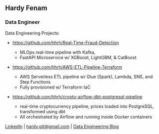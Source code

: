 ## Hardy Fenam
### Data Engineer

Data Engineering Projects:  
- https://github.com/hhrh/Real-Time-Fraud-Detection
  - MLOps real-time pipeline with Kafka,
  - FastAPI Microservice w/ XGBoost, LightGBM, & CatBoost
    
- https://github.com/hhrh/AWS-ETL-Pipeline-Terraform
  - AWS Serverless ETL pipeline w/ Glue (Spark), Lambda, SNS, and Step Functions
  - Fully provisioned w/ Terraform IaC

- https://github.com/hhrh/crypto-airflow-dbt-postgresql-pipeline
  - real-time cryptocurrency pipeline, prices loaded into PostgreSQL, transformed using dbt
  - All orchestrated by Airflow and running inside Docker containers
  
  

[LinkedIn](https://www.linkedin.com/in/hardyf/) | hardy.git@gmail.com | [Data Engineering Blog](https://data-guide.github.io/)

<!--
**hhrh/hhrh** is a ✨ _special_ ✨ repository because its `README.md` (this file) appears on your GitHub profile.

Here are some ideas to get you started:

- 🔭 I’m currently working on ...
- 🌱 I’m currently learning ...
- 👯 I’m looking to collaborate on ...
- 🤔 I’m looking for help with ...
- 💬 Ask me about ...
- 📫 How to reach me: ...
- 😄 Pronouns: ...
- ⚡ Fun fact: ...
-->

